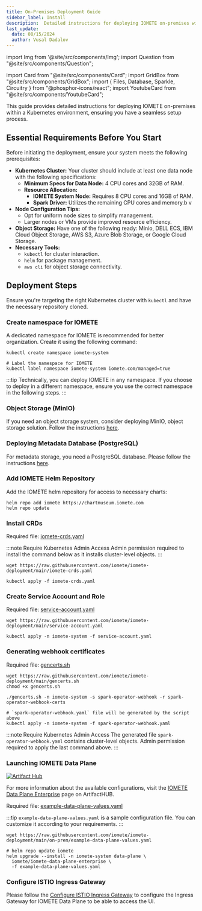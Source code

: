 ```yaml
---
title: On-Premises Deployment Guide
sidebar_label: Install
description:  Detailed instructions for deploying IOMETE on-premises within a Kubernetes environment.
last_update:
  date: 08/15/2024
  author: Vusal Dadalov
---
```


import Img from '@site/src/components/Img';
import Question from "@site/src/components/Question";

import Card from "@site/src/components/Card";
import GridBox from "@site/src/components/GridBox";
import { Files, Database, Sparkle, Circuitry } from "@phosphor-icons/react";
import YoutubeCard from "@site/src/components/YoutubeCard";

This guide provides detailed instructions for deploying IOMETE on-premises within a Kubernetes environment, ensuring you have a seamless setup process.

## Essential Requirements Before You Start

Before initiating the deployment, ensure your system meets the following prerequisites:

- **Kubernetes Cluster:** Your cluster should include at least one data node with the following specifications:
  - **Minimum Specs for Data Node:** 4 CPU cores and 32GB of RAM.
  - **Resource Allocation:**
    - **IOMETE System Node:** Requires 8 CPU cores and 16GB of RAM.
    - **Spark Driver:** Utilizes the remaining CPU cores and memory.b v
- **Node Configuration Tips:**
  - Opt for uniform node sizes to simplify management.
  - Larger nodes or VMs provide improved resource efficiency.
- **Object Storage:** Have one of the following ready: Minio, DELL ECS, IBM Cloud Object Storage, AWS S3, Azure Blob Storage, or Google Cloud Storage.
- **Necessary Tools:**
  - `kubectl` for cluster interaction.
  - `helm` for package management.
  - `aws cli` for object storage connectivity.


## Deployment Steps

Ensure you're targeting the right Kubernetes cluster with `kubectl` and have the necessary repository cloned.

### Create namespace for IOMETE 

A dedicated namespace for IOMETE is recommended for better organization. Create it using the following command:

```shell
kubectl create namespace iomete-system

# Label the namespace for IOMETE
kubectl label namespace iomete-system iomete.com/managed=true
```

:::tip
Technically, you can deploy IOMETE in any namespace. If you choose to deploy in a different namespace, ensure you use the correct namespace in the following steps.
:::


### Object Storage (MinIO)

If you need an object storage system, consider deploying MinIO, object storage solution. Follow the instructions [here](../minio-deployment.md).

### Deploying Metadata Database (PostgreSQL)

For metadata storage, you need a PostgreSQL database. Please follow the instructions [here](../postgresql-deployment.md).

### Add IOMETE Helm Repository

Add the IOMETE helm repository for access to necessary charts:

```shell showLineNumbers
helm repo add iomete https://chartmuseum.iomete.com
helm repo update
```

### Install CRDs
Required file: [iomete-crds.yaml](https://github.com/iomete/iomete-deployment/blob/main/iomete-crds.yaml)

:::note Require Kubernetes Admin Access
Admin permission required to install the command below as it installs cluster-level objects.
:::

```shell
wget https://raw.githubusercontent.com/iomete/iomete-deployment/main/iomete-crds.yaml

kubectl apply -f iomete-crds.yaml
```

### Create Service Account and Role
Required file: [service-account.yaml](https://github.com/iomete/iomete-deployment/blob/main/service-account.yaml)
```shell showLineNumbers
wget https://raw.githubusercontent.com/iomete/iomete-deployment/main/service-account.yaml

kubectl apply -n iomete-system -f service-account.yaml
```

### Generating webhook certificates

Required file: [gencerts.sh](https://github.com/iomete/iomete-deployment/blob/main/gencerts.sh)

```shell showLineNumbers
wget https://raw.githubusercontent.com/iomete/iomete-deployment/main/gencerts.sh
chmod +x gencerts.sh

./gencerts.sh -n iomete-system -s spark-operator-webhook -r spark-operator-webhook-certs

# `spark-operator-webhook.yaml` file will be generated by the script above
kubectl apply -n iomete-system -f spark-operator-webhook.yaml
```
:::note Require Kubernetes Admin Access
The generated file `spark-operator-webhook.yaml` contains cluster-level objects. Admin permission required to apply the last command above.
:::



### Launching IOMETE Data Plane

[![Artifact Hub](https://img.shields.io/endpoint?url=https://artifacthub.io/badge/repository/iomete)](https://artifacthub.io/packages/search?repo=iomete)

For more information about the available configurations, visit the [IOMETE Data Plane Enterprise](https://artifacthub.io/packages/helm/iomete/iomete-data-plane-enterprise) page on ArtifactHUB.  

Required file: [example-data-plane-values.yaml](https://github.com/iomete/iomete-deployment/blob/main/on-prem/example-data-plane-values.yaml)

:::tip
`example-data-plane-values.yaml` is a sample configuration file. You can customize it according to your requirements.
:::

```shell showLineNumbers
wget https://raw.githubusercontent.com/iomete/iomete-deployment/main/on-prem/example-data-plane-values.yaml

# helm repo update iomete
helm upgrade --install -n iomete-system data-plane \
  iomete/iomete-data-plane-enterprise \
  -f example-data-plane-values.yaml
```

### Configure ISTIO Ingress Gateway

Please follow the [Configure ISTIO Ingress Gateway](/deployment/configure-ingress) to configure the Ingress Gateway for
IOMETE Data Plane to be able to access the UI.